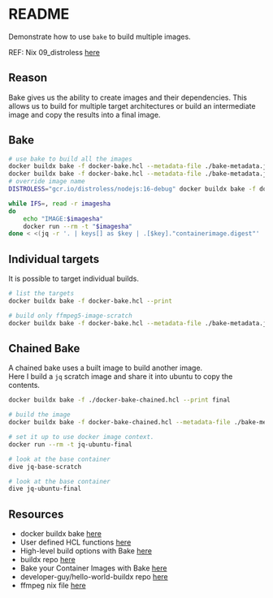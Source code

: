 # README

Demonstrate how to use `bake` to build multiple images.  

REF: Nix 09_distroless [here](https://github.com/chrisguest75/nix-examples/blob/master/09_distroless/README.md)  

## Reason

Bake gives us the ability to create images and their dependencies. This allows us to build for multiple target architectures or build an intermediate image and copy the results into a final image.  

## Bake

```bash
# use bake to build all the images
docker buildx bake -f docker-bake.hcl --metadata-file ./bake-metadata.json  
docker buildx bake -f docker-bake.hcl --metadata-file ./bake-metadata.json --no-cache 
# override image name
DISTROLESS="gcr.io/distroless/nodejs:16-debug" docker buildx bake -f docker-bake.hcl --metadata-file ./bake-metadata.json

while IFS=, read -r imagesha
do
    echo "IMAGE:$imagesha"
    docker run --rm -t "$imagesha"
done < <(jq -r '. | keys[] as $key | .[$key]."containerimage.digest"' ./bake-metadata.json)
```

## Individual targets

It is possible to target individual builds.  

```sh
# list the targets
docker buildx bake -f docker-bake.hcl --print

# build only ffmpeg5-image-scratch
docker buildx bake -f docker-bake.hcl --metadata-file ./bake-metadata.json ffmpeg5-image-scratch
```

## Chained Bake

A chained bake uses a built image to build another image.  
Here I build a `jq` scratch image and share it into ubuntu to copy the contents.  

```sh
docker buildx bake -f ./docker-bake-chained.hcl --print final

# build the image
docker buildx bake -f docker-bake-chained.hcl --metadata-file ./bake-metadata.json  

# set it up to use docker image context. 
docker run --rm -t jq-ubuntu-final

# look at the base container
dive jq-base-scratch

# look at the base container
dive jq-ubuntu-final
```

## Resources

* docker buildx bake [here](https://docs.docker.com/engine/reference/commandline/buildx_bake/)
* User defined HCL functions [here](https://docs.docker.com/build/customize/bake/hcl-funcs/)
* High-level build options with Bake [here](https://docs.docker.com/build/customize/bake/)
* buildx repo [here](https://github.com/docker/buildx)
* Bake your Container Images with Bake [here](https://blog.kubesimplify.com/bake-your-container-images-with-bake)
* developer-guy/hello-world-buildx repo [here](https://github.com/developer-guy/hello-world-buildx)
* ffmpeg nix file [here](https://github.com/NixOS/nixpkgs/blob/nixos-22.05/pkgs/development/libraries/ffmpeg/generic.nix#L230)